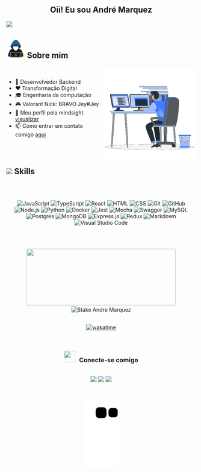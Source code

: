 <h2 align="center">Oii! Eu sou André Marquez</h2>

<img src="https://user-images.githubusercontent.com/73097560/115834477-dbab4500-a447-11eb-908a-139a6edaec5c.gif"><br>

	
## <picture><img src = "https://github.com/0xAbdulKhalid/0xAbdulKhalid/raw/main/assets/mdImages/about_me.gif" width = 50px></picture> **Sobre mim**

<picture> <img align="right" src="https://github.com/0xAbdulKhalid/0xAbdulKhalid/raw/main/assets/mdImages/Right_Side.gif" width = 250px></picture>

<br>

- 🌱 Desenvolvedor Backend
- ❤️ Transformação Digital
- 🎓 Engenharia da computação
- 🎮 Valorant  Nick: BRAVO Jey#Jey
- 📄 Meu perfil pela mindsight [visualizar](https://media-exp1.licdn.com/dms/image/C4D22AQENr4PEWMOfgA/feedshare-shrink_800/0/1669838010361?e=1673481600&v=beta&t=UpnkyuWGBXWyS14s20glZm4sgLXOVFA_xperKFO-b24)
- 📫 Como entrar em contato comigo [aqui](#-conecte-se-comigo-)

<br><br>

## <img src="https://media2.giphy.com/media/QssGEmpkyEOhBCb7e1/giphy.gif?cid=ecf05e47a0n3gi1bfqntqmob8g9aid1oyj2wr3ds3mg700bl&rid=giphy.gif" width ="25"><b> Skills</b>
<br>
   <section align="center" style="margin-top: 30px" style="display: inline_block">
 
  ![JavaScript](https://img.shields.io/badge/-JavaScript-05122A?style=flatstyle=flat-square&logo=javascript)
  ![TypeScript](https://img.shields.io/badge/Typescript-05122A?style=flat&logo=typescript&logoColor=blue)
  ![React](https://img.shields.io/badge/-React-05122A?style=flat&logo=react)
  ![HTML](https://img.shields.io/badge/-HTML-05122A?style=flat&logo=HTML5)
  ![CSS](https://img.shields.io/badge/-CSS-05122A?style=flat&logo=CSS3&logoColor=1572B6)
  ![Git](https://img.shields.io/badge/-Git-05122A?style=flat&logo=git)
  ![GitHub](https://img.shields.io/badge/-GitHub-05122A?style=flat&logo=github)
  ![Node.js](https://img.shields.io/badge/-Node.js-05122A?style=flat&logo=node.js)
  ![Python](https://img.shields.io/badge/-Python-05122A?style=flat&logo=python)
  ![Docker](https://img.shields.io/badge/docker-05122A?style=flat&logo=docker&logoColor=white)
  ![Jest](https://img.shields.io/badge/-jest-05122A?style=flat&logo=jest&logoColor=red)
  ![Mocha](https://img.shields.io/badge/-mocha-05122A?style=flat&logo=mocha&logoColor=brown)
  ![Swagger](https://img.shields.io/badge/-Swagger-05122A?style=flat&logo=swagger&logoColor=red)
  ![MySQL](https://img.shields.io/badge/mysql-05122A?style=flat&logo=mysql&logoColor=orange)
  ![Postgres](https://img.shields.io/badge/postgres-05122A?style=flat&logo=postgresql&logoColor=blue)
  ![MongoDB](https://img.shields.io/badge/MongoDB-05122A?style=flat&logo=mongodb&logoColor=green)
  ![Express.js](https://img.shields.io/badge/express.js-05122A?style=flat&logo=express&logoColor=%2361DAFB)
  ![Redux](https://img.shields.io/badge/redux-05122A?style=flat&logo=redux&logoColor=purple)
  ![Markdown](https://img.shields.io/badge/-Markdown-05122A?style=flat&logo=markdown)\
  ![Visual Studio Code](https://img.shields.io/badge/-Visual%20Studio%20Code-05122A?style=flat&logo=visual-studio-code&logoColor=007ACC)

 
   </section>
 <br>
  
  ##
  
  <div align="center">
   <img height="150em" width="396" src="https://github-readme-stats.vercel.app/api/top-langs/?username=andremarquezz&layout=compact&langs_count=7&theme=dark"/>
     <img title="Streak Andre Marquez" height="150em" width="396" src="https://github-readme-streak-stats.herokuapp.com/?user=andremarquezz&theme=dark&border=61dafb&hide_border=true" alt="Stake Andre Marquez" />
 
   <section align="center" style="margin-top: 30px" style="display: inline_block">
    
   [![wakatime](https://wakatime.com/badge/user/4c647f33-e61f-42d0-87bf-d92b6912a031.svg)](https://wakatime.com/@4c647f33-e61f-42d0-87bf-d92b6912a031)
    
   </section>
 
  </div>
  
 <br>


  <div align="center"> 
   <h3  > <img src="https://media.giphy.com/media/iY8CRBdQXODJSCERIr/giphy.gif" width="30" height="30" style="margin-right: 10px;">Conecte-se comigo </h3>
<br>
  <a href = "mailto:andre.marqquez@gmail.com"><img src="https://img.shields.io/badge/-Gmail-D14836?style=for-the-badge&logo=gmail&logoColor=white" target="_blank"></a>
  <a href="https://www.linkedin.com/in/andremarqquez/" target="_blank"><img src="https://img.shields.io/badge/-LinkedIn-%230077B5?style=for-the-badge&logo=linkedin&logoColor=white" target="blank"></a> 
 <a href="https://api.whatsapp.com/send?phone=5524999209942"  target="_blank">
  <img src="https://img.shields.io/badge/WhatsApp-25D366?style=for-the-badge&logo=whatsapp&logoColor=white" target="blank">
 </a> 
 
 
</div>
    <section align="center" style="margin-top: 30px" style="display: inline_block">
 
 ![Snake animation](https://github.com/andremarquezz/andremarquezz/blob/output/github-contribution-grid-snake.svg)
    
   </section>
